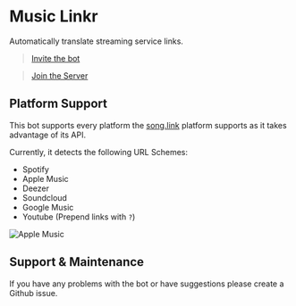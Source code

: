 # Music Linkr

Automatically translate streaming service links.

> [Invite the bot](https://discord.com/api/oauth2/authorize?client_id=686462477956808742&permissions=0&scope=applications.commands%20bot)

> [Join the Server](https://discord.gg/a5a7NQV)

## Platform Support

This bot supports every platform the [song.link](song.link) platform supports as it takes advantage of its API.

Currently, it detects the following URL Schemes:

- Spotify
- Apple Music
- Deezer
- Soundcloud
- Google Music
- Youtube (Prepend links with `?`)

![Apple Music](https://i.imgur.com/lwFDkUS.png)

## Support & Maintenance

If you have any problems with the bot or have suggestions please create a Github issue.
